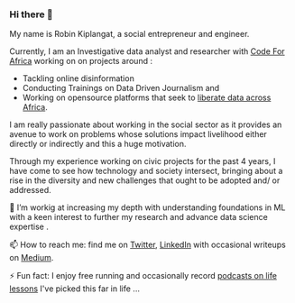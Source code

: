 ### Hi there 👋

My name is Robin Kiplangat, a social entrepreneur and engineer. 

<!--
**4bic/4bic** is a ✨ _special_ ✨ repository because its `README.md` (this file) appears on your GitHub profile. -->
Currently, I am an Investigative data analyst and researcher with [Code For Africa](https://github.com/CodeForAfrica) working on 
on projects around :
- Tackling online disinformation
- Conducting Trainings on Data Driven Journalism and 
- Working on opensource platforms that seek to [liberate data across Africa](https://data.connectedafrica.net/).

I am really passionate about working in the social sector  as it provides an avenue to work on problems whose solutions 
impact livelihood either directly or indirectly and this a huge motivation. 

Through my experience working on civic projects for the past 4 years,  I have come to see how technology and society intersect, 
bringing about a rise in the diversity and new challenges that ought to be adopted and/ or addressed. 

🤔 I’m workig at increasing my depth with understanding foundations in ML with a keen interest to further my research 
and advance data science expertise . 


 📫 How to reach me: find me on [Twitter](https://twitter.com/RobinKiplangat), [LinkedIn](https://www.linkedin.com/in/robinkiplangat/) with occasional 
writeups on [Medium](https://medium.com/@RobinKiplangat).

⚡ Fun fact: I enjoy free running and occasionally record [podcasts on life lessons](https://wasnttaught.online/) I've picked this far in life ...
